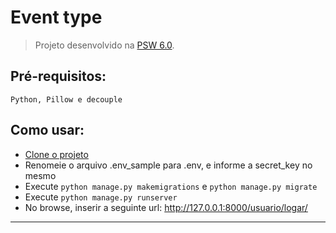 # Event type

> Projeto desenvolvido na [PSW 6.0](https://pythonando.com.br "Pythonando").

## Pré-requisitos:

    Python, Pillow e decouple

## Como usar:

- [Clone o projeto][1]
- Renomeie o arquivo .env_sample para .env, e informe a secret_key no mesmo
- Execute `python manage.py makemigrations` e `python manage.py migrate`
- Execute `python manage.py runserver`
- No browse, inserir a seguinte url:  http://127.0.0.1:8000/usuario/logar/


---
[1]:https://docs.github.com/pt/repositories/creating-and-managing-repositories/cloning-a-repository "Ajuda"
